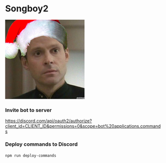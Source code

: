 # Songboy2

![songboy](songboy.png)

### Invite bot to server

https://discord.com/api/oauth2/authorize?client_id=CLIENT_ID&permissions=0&scope=bot%20applications.commands

### Deploy commands to Discord

`npm run deploy-commands`
